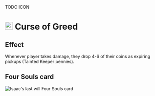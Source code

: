 TODO ICON
# <img src="https://static.wikia.nocookie.net/bindingofisaac/images/a/a8/Isaac_App.png/revision/latest/thumbnail/width/360/height/360?cb=20150318155921&path-prefix=pl" width="25" alt="Curse of Greed Resouled sprite"/> Curse of Greed

## Effect
Whenever player takes damage, they drop 4-6 of their coins as expiring pickups (Tainted Keeper pennies).

## Four Souls card
<img src="https://foursouls.com/wp-content/uploads/2022/01/b2-curse_of_greed.png" alt="Isaac's last will Four Souls card"/>